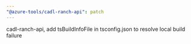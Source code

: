 ```yaml
---
"@azure-tools/cadl-ranch-api": patch
---
```


cadl-ranch-api, add tsBuildInfoFile in tsconfig.json to resolve local build failure
